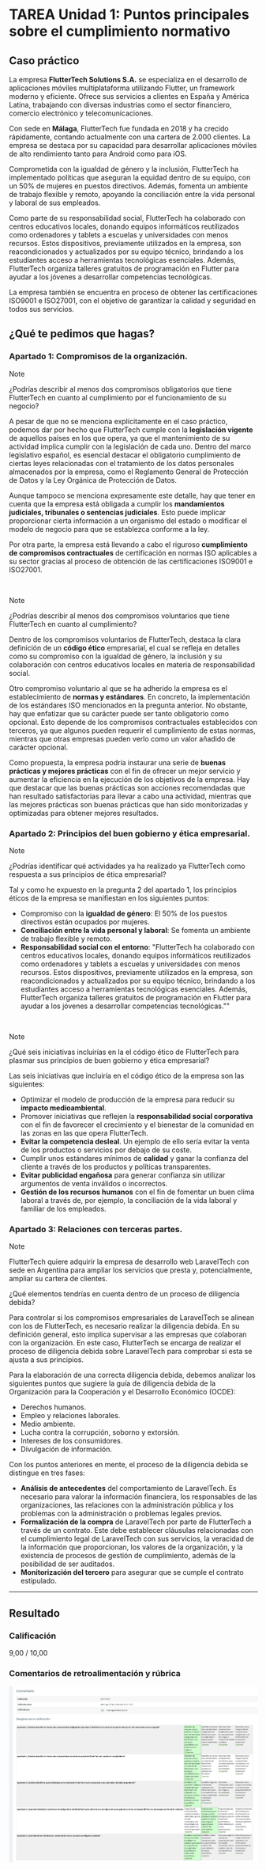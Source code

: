 # TAREA Unidad 1: Puntos principales sobre el cumplimiento normativo

## Caso práctico

La empresa **FlutterTech Solutions S.A.** se especializa en el desarrollo de aplicaciones móviles multiplataforma utilizando Flutter, un framework moderno y eficiente. Ofrece sus servicios a clientes en España y América Latina, trabajando con diversas industrias como el sector financiero, comercio electrónico y telecomunicaciones.

Con sede en **Málaga**, FlutterTech fue fundada en 2018 y ha crecido rápidamente, contando actualmente con una cartera de 2.000 clientes. La empresa se destaca por su capacidad para desarrollar aplicaciones móviles de alto rendimiento tanto para Android como para iOS.

Comprometida con la igualdad de género y la inclusión, FlutterTech ha implementado políticas que aseguran la equidad dentro de su equipo, con un 50% de mujeres en puestos directivos. Además, fomenta un ambiente de trabajo flexible y remoto, apoyando la conciliación entre la vida personal y laboral de sus empleados.

Como parte de su responsabilidad social,  FlutterTech ha colaborado con centros educativos locales, donando equipos informáticos reutilizados como ordenadores y tablets a escuelas y universidades con menos recursos. Estos dispositivos, previamente utilizados en la empresa, son reacondicionados y actualizados por su equipo técnico, brindando a los estudiantes acceso a herramientas tecnológicas esenciales. Además, FlutterTech organiza talleres gratuitos de programación en Flutter  para ayudar a los jóvenes a desarrollar competencias tecnológicas.

La empresa también se encuentra en proceso de obtener las certificaciones ISO9001 e ISO27001, con el objetivo de garantizar la calidad y seguridad en todos sus servicios.

## ¿Qué te pedimos que hagas?

### Apartado 1: Compromisos de la organización.

>[!NOTE]
>¿Podrías describir al menos dos compromisos obligatorios que tiene FlutterTech en cuanto al cumplimiento por el funcionamiento de su negocio?

A pesar de que no se menciona explícitamente en el caso práctico, podemos dar por hecho que FlutterTech cumple con la **legislación vigente** de aquellos países en los que opera, ya que el mantenimiento de su actividad implica cumplir con la legislación de cada uno. Dentro del marco legislativo español, es esencial destacar el obligatorio cumplimiento de ciertas leyes relacionadas con el tratamiento de los datos personales almacenados por la empresa, como el Reglamento General de Protección de Datos y la Ley Orgánica de Protección de Datos.

Aunque tampoco se menciona expresamente este detalle, hay que tener en cuenta que la empresa está obligada a cumplir los **mandamientos judiciales, tribunales o sentencias judiciales**. Esto puede implicar proporcionar cierta información a un organismo del estado o modificar el modelo de negocio para que se establezca conforme a la ley.

Por otra parte, la empresa está llevando a cabo el riguroso **cumplimiento de compromisos contractuales** de certificación en normas ISO aplicables a su sector gracias al proceso de obtención de las certificaciones ISO9001 e ISO27001.

<br>

>[!NOTE]
>¿Podrías describir al menos dos compromisos voluntarios que tiene FlutterTech en cuanto al cumplimiento?

Dentro de los compromisos voluntarios de FlutterTech, destaca la clara definición de un **código ético** empresarial, el cual se refleja en detalles como su compromiso con la igualdad de género, la inclusión y su colaboración con centros educativos locales en materia de responsabilidad social.

Otro compromiso voluntario al que se ha adherido la empresa es el establecimiento de **normas y estándares**. En concreto, la implementación de los estándares ISO mencionados en la pregunta anterior. No obstante, hay que enfatizar que su carácter puede ser tanto obligatorio como opcional. Esto depende de los compromisos contractuales establecidos con terceros, ya que algunos pueden requerir el cumplimiento de estas normas, mientras que otras empresas pueden verlo como un valor añadido de carácter opcional.

Como propuesta, la empresa podría instaurar una serie de **buenas prácticas y mejores prácticas** con el fin de ofrecer un mejor servicio y aumentar la eficiencia en la ejecución de los objetivos de la empresa. Hay que destacar que las buenas prácticas son acciones recomendadas que han resultado satisfactorias para llevar a cabo una actividad, mientras que las mejores prácticas son buenas prácticas que han sido monitorizadas y optimizadas para obtener mejores resultados.

### Apartado 2: Principios del buen gobierno y ética empresarial.

>[!NOTE]
>¿Podrías identificar qué actividades ya ha realizado ya FlutterTech como respuesta a sus principios de ética empresarial?

Tal y como he expuesto en la pregunta 2 del apartado 1, los principios éticos de la empresa se manifiestan en los siguientes puntos:

- Compromiso con la **igualdad de género**: El 50% de los puestos directivos están ocupados por mujeres.
- **Conciliación entre la vida personal y laboral**: Se fomenta un ambiente de trabajo flexible y remoto.
- **Responsabilidad social con el entorno**: "FlutterTech ha colaborado con centros educativos locales, donando equipos informáticos reutilizados como ordenadores y tablets a escuelas y universidades con menos recursos. Estos dispositivos, previamente utilizados en la empresa, son reacondicionados y actualizados por su equipo técnico, brindando a los estudiantes acceso a herramientas tecnológicas esenciales. Además, FlutterTech organiza talleres gratuitos de programación en Flutter para ayudar a los jóvenes a desarrollar competencias tecnológicas.""

<br>

>[!NOTE]
>¿Qué seis iniciativas incluirías en la el código ético de FlutterTech para plasmar sus principios de buen gobierno y ética empresarial?

Las seis iniciativas que incluiría en el código ético de la empresa son las siguientes:

- Optimizar el modelo de producción de la empresa para reducir su **impacto medioambiental**. 
- Promover iniciativas que reflejen la **responsabilidad social corporativa** con el fin de favorecer el crecimiento y el bienestar de la comunidad en las zonas en las que opera FlutterTech.
- **Evitar la competencia desleal**. Un ejemplo de ello sería evitar la venta de los productos o servicios por debajo de su coste.
- Cumplir unos estándares mínimos de **calidad** y ganar la confianza del cliente a través de los productos y políticas transparentes.
- **Evitar publicidad engañosa** para generar confianza sin utilizar argumentos de venta inválidos o incorrectos.
- **Gestión de los recursos humanos** con el fin de fomentar un buen clima laboral a través de, por ejemplo, la conciliación de la vida laboral y familiar de los empleados.

### Apartado 3: Relaciones con terceras partes. 

>[!NOTE]
>FlutterTech quiere adquirir la empresa de desarrollo web LaravelTech con sede en Argentina para ampliar los servicios que presta y, potencialmente, ampliar su cartera de clientes.
>
>¿Qué elementos tendrías en cuenta dentro de un proceso de diligencia debida?

Para controlar si los compromisos empresariales de LaravelTech se alinean con los de FlutterTech, es necesario realizar la diligencia debida. En su definición general, esto implica supervisar a las empresas que colaboran con la organización. En este caso, FlutterTech se encarga de realizar el proceso de diligencia debida sobre LaravelTech para comprobar si esta se ajusta a sus principios. 

Para la elaboración de una correcta diligencia debida, debemos analizar los siguientes puntos que sugiere la guía de diligencia debida de la Organización para la Cooperación y el Desarrollo Económico (OCDE):

- Derechos humanos.
- Empleo y relaciones laborales.
- Medio ambiente.
- Lucha contra la corrupción, soborno y extorsión.
- Intereses de los consumidores.
- Divulgación de información.

Con los puntos anteriores en mente, el proceso de la diligencia debida se distingue en tres fases:

- **Análisis de antecedentes** del comportamiento de LaravelTech. Es necesario para valorar la información financiera, los responsables de las organizaciones, las relaciones con la administración pública y los problemas con la administración o problemas legales previos.
- **Formalización de la compra** de LaravelTech por parte de FlutterTech a través de un contrato. Este debe establecer cláusulas relacionadas con el cumplimiento legal de LaravelTech con sus servicios, la veracidad de la información que proporcionan, los valores de la organización, y la existencia de procesos de gestión de cumplimiento, además de la posibilidad de ser auditados.
- **Monitorización del tercero** para asegurar que se cumple el contrato estipulado.

---

## Resultado

### Calificación

9,00 / 10,00

### Comentarios de retroalimentación y rúbrica

![](rubrica.png)
